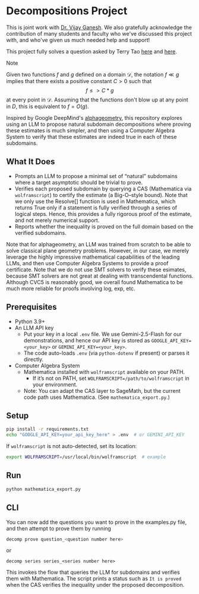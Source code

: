 # Decompositions Project

This is joint work with [Dr. Vijay Ganesh](https://www.cc.gatech.edu/people/vijay-ganesh). We also gratefully acknowledge the contribution of many students and faculty who we've discussed this project with, and who've given us much needed help and support!

This project fully solves a question asked by Terry Tao [here](https://terrytao.wordpress.com/2025/05/01/a-proof-of-concept-tool-to-verify-estimates/#n2) and [here](https://mathoverflow.net/questions/463937/what-mathematical-problems-can-be-attacked-using-deepminds-recent-mathematical/463940#463940). 

>[!NOTE]
>Given two functions $f$ and $g$ defined on a domain $\mathcal{D}$, the notation $f\ll g$ implies that there exists a positive constant $C>0$ such that $$f \leq >C*g$$ at every point in $\mathcal{D}$. Assuming that the functions don't blow up at any point in $D$, this is equivalent to $f = O(g)$. 

Inspired by Google DeepMind's [alphageometry](https://github.com/google-deepmind/alphageometry), this repository explores using an LLM to propose natural subdomain decompositions where proving these estimates is much simpler, and then using a Computer Algebra System to verify that these estimates are indeed true in each of these subdomains. 

## What It Does
- Prompts an LLM to propose a minimal set of “natural” subdomains where a target asymptotic should be trivial to prove.
- Verifies each proposed subdomain by querying a CAS (Mathematica via `wolframscript`) to certify the estimate (a Big-O–style bound). Note that we only use the Resolve[] function is used in Mathematica, which returns True only if a statement is fully verified through a series of logical steps. Hence, this provides a fully rigorous proof of the estimate, and not merely numerical support. 
- Reports whether the inequality is proved on the full domain based on the verified subdomains.

Note that for alphageometry, an LLM was trained from scratch to be able to solve classical plane geometry problems. However, in our case, we merely leverage the highly impressive mathematical capabilities of the leading LLMs, and then use Computer Algebra Systems to provide a proof certificate. Note that we do not use SMT solvers to verify these esimates, because SMT solvers are not great at dealing with transcendental functions. Although CVC5 is reasonably good, we overall found Mathematica to be much more reliable for proofs involving log, exp, etc. 

## Prerequisites
- Python 3.9+
- An LLM API key
  - Put your key in a local `.env` file. We use Gemini-2.5-Flash for our demonstrations, and hence our API key is stored as `GOOGLE_API_KEY=<your_key>` or `GEMINI_API_KEY=<your_key>`.
  - The code auto-loads `.env` (via `python-dotenv` if present) or parses it directly.
- Computer Algebra System
  - Mathematica installed with `wolframscript` available on your PATH.
    - If it’s not on PATH, set `WOLFRAMSCRIPT=/path/to/wolframscript` in your environment.
  - Note: You can adapt the CAS layer to SageMath, but the current code path uses Mathematica. (See `mathematica_export.py`.)

## Setup
```bash
pip install -r requirements.txt
echo "GOOGLE_API_KEY=your_api_key_here" > .env  # or GEMINI_API_KEY
```

If `wolframscript` is not auto-detected, set its location:
```bash
export WOLFRAMSCRIPT=/usr/local/bin/wolframscript  # example
```

## Run
```bash
python mathematica_export.py
```

## CLI
You can now add the questions you want to prove in the examples.py file, and then attempt to prove them by running
```bash
decomp prove question_<question number here>
```
or 
```
decomp series series_<series number here>
```

This invokes the flow that queries the LLM for subdomains and verifies them with Mathematica. The script prints a status such as `It is proved` when the CAS verifies the inequality under the proposed decomposition.

